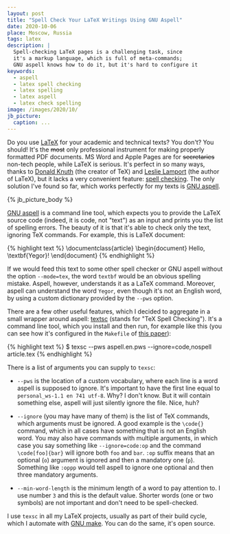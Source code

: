 ```yaml
---
layout: post
title: "Spell Check Your LaTeX Writings Using GNU Aspell"
date: 2020-10-06
place: Moscow, Russia
tags: latex
description: |
  Spell-checking LaTeX pages is a challenging task, since
  it's a markup language, which is full of meta-commands;
  GNU aspell knows how to do it, but it's hard to configure it
keywords:
  - aspell
  - latex spell checking
  - latex spelling
  - latex aspell
  - latex check spelling
image: /images/2020/10/
jb_picture:
  caption: ...
---
```


Do you use [LaTeX](https://www.latex-project.org/)
for your academic and technical texts? You don't?
You should! It's the <del>most</del> only professional instrument for
making properly formatted PDF documents.
MS Word and Apple Pages are for <del>secretaries</del> non-tech people,
while LaTeX is serious. It's perfect in so many ways, thanks to
[Donald Knuth](https://en.wikipedia.org/wiki/Donald_Knuth)
(the creator of TeX) and
[Leslie Lamport](https://en.wikipedia.org/wiki/Leslie_Lamport)
(the author of LaTeX),
but it lacks a very convenient feature: [spell checking](https://tex.stackexchange.com/questions/42843).
The only solution I've found so far, which works perfectly for my texts is
[GNU aspell](http://aspell.net/).

<!--more-->

{% jb_picture_body %}

[GNU aspell](http://aspell.net/) is a command line tool,
which expects you to provide the LaTeX source code
(indeed, it is code, not "text") as an input and prints you the list of spelling
errors. The beauty of it is that it's able to check only the text, ignoring
TeX commands. For example, this is LaTeX document:

{% highlight text %}
\documentclass{article}
\begin{document}
Hello, \textbf{Yegor}!
\end{document}
{% endhighlight %}

If we would feed this text to some other spell checker or GNU aspell without the
option `--mode=tex`, the word `textbf` would be an obvious spelling mistake. Aspell,
however, understands it as a LaTeX command.
Moreover, aspell can understand the word `Yegor`, even though it's not
an English word, by using a custom dictionary provided by the `--pws` option.

There are a few other useful features, which I decided to aggregate
in a small wrapper around aspell: [textsc](https://github.com/yegor256/texsc)
(stands for "TeX Spell Checking").
It's a command line tool, which you install and then run, for example like this
(you can see how it's configured in the `Makefile` of
[this paper](https://github.com/yegor256/requs-paper)):

{% highlight text %}
$ texsc --pws aspell.en.pws --ignore=code,nospell article.tex
{% endhighlight %}

There is a list of arguments you can supply to `texsc`:

  * `--pws` is the location of a custom vocabulary, where each
    line is a word aspell is supposed to ignore. It's important to
    have the first line equal to `personal_ws-1.1 en 741 utf-8`. Why?
    I don't know. But it will contain something else, aspell will just
    silently ignore the file. Nice, huh?

  * `--ignore` (you may have many of them) is the list of
    TeX commands, which arguments must be ignored. A good example is the
    `\code{}` command, which in all cases have something that is not
    an English word. You may also have commands with multiple arguments,
    in which case you say something like `--ignore=code:op` and the
    command `\code[foo]{bar}` will ignore both `foo` and `bar`.
    `:op` suffix means that an optional (`o`) argument is ignored and then
    a mandatory one (`p`). Something like `:oppp` would tell aspell
    to ignore one optional and then three mandatory arguments.

  * `--min-word-length` is the minimum length of a word to pay attention to.
    I use number `3` and this is the default value. Shorter words (one or two symbols)
    are not important and don't need to be spell-checked.

I use `texsc` in all my LaTeX projects, usually as part of their
build cycle, which I automate with [GNU make](https://www.gnu.org/software/make/).
You can do the same, it's open source.
